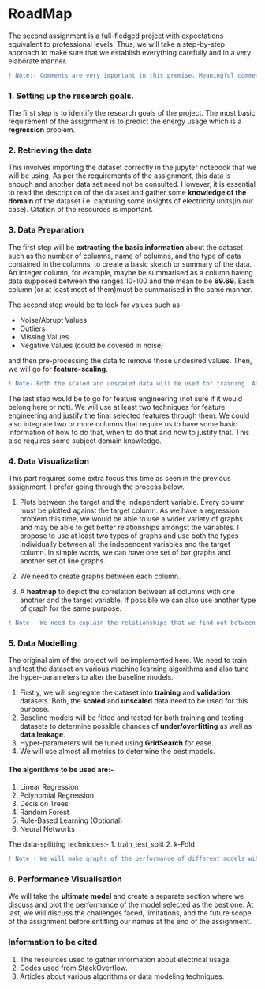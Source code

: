 # RoadMap


The second assignment is a full-fledged project with expectations equivalent to professional levels. Thus, we will take a step-by-step approach to make sure that we establish everything carefully and in a very elaborate manner.


```diff
! Note:- Comments are very important in this premise. Meaningful comments that highlight both the logic of the code and the thought process behind it are necessary. Small findings like relationships within independent variables, etc. must also be reported through the comments.</font>
```

### 1. Setting up the research goals.

The first step is to identify the research goals of the project. The most basic requirement of the assignment is to predict the energy usage which is   a **regression** problem.

### 2. Retrieving the data
This involves importing the dataset correctly in the jupyter notebook that we will be using. As per the requirements of the assignment, this data is enough and another data set need not be consulted. However, it is essential to read the description of the dataset and gather some **knowledge of the domain** of the dataset i.e. capturing some insights of electricity units(in our case). Citation of the resources is important.

### 3. Data Preparation

The first step will be **extracting the basic information** about the dataset such as the number of columns, name of columns, and the type of data contained in the columns, to create a basic sketch or summary of the data. An integer column, for example, maybe be summarised as a column having data supposed between the ranges 10-100 and the mean to be **69.69**. Each column (or at least most of them)must be summarised in the same manner.

The second step would be to look for values such as-
* Noise/Abrupt Values
* Outliers
* Missing Values
* Negative Values (could be covered in noise)

and then pre-processing the data to remove those undesired values. Then, we will go for **feature-scaling**.

```diff
! Note- Both the scaled and unscaled data will be used for training. Also, the type of scaling such as standardization/normalization, etc. will be identified and must be justified.
```
The last step would be to go for feature engineering (not sure if it would belong here or not). We will use at least two techniques for feature engineering and justify the final selected features through them. We could also integrate two or more columns that require us to have some basic information of how to do that, when to do that and how to justify that. This also requires some subject domain knowledge.

### 4. Data Visualization
This part requires some extra focus this time as seen in the previous assignment. I prefer going through the process below.

1. Plots between the target and the independent variable.
Every column must be plotted against the target column. As we have a regression problem this time, we would be able to use a wider variety of graphs and may be able to get better relationships amongst the variables. I propose to use at least two types of graphs and use both the types individually between all the independent variables and the target column. In simple words, we can have one set of bar graphs and another set of line graphs.
       
2. We need to create graphs between each column.
3. A **heatmap** to depict the correlation between all columns with one another and the target variable. If possible we can also use another type of graph for the same purpose.

```diff
! Note – We need to explain the relationships that we find out between columns during this process as comments. This is a very important step that must not be left out. We will establish one successful plotting and then talk about that before moving on to the next one.
```

### 5. Data Modelling
The original aim of the project will be implemented here. We need to train and test the dataset on various machine learning algorithms and also tune the hyper-parameters to alter the baseline models.

1. Firstly, we will segregate the dataset into **training** and **validation** datasets. Both, the **scaled** and **unscaled** data need to be used for this purpose.
2. Baseline models will be fitted and tested for both training and testing datasets to determine possible chances of **under/overfitting** as well as **data leakage**.
3. Hyper-parameters will be tuned using **GridSearch** for ease.
4. We will use almost all metrics to determine the best models.

#### The algorithms to be used are:-
1. Linear Regression
2. Polynomial Regression
3. Decision Trees
4. Random Forest
5. Rule-Based Learning (Optional)
6. Neural Networks

The data-splitting techniques:-
    1. train_test_split
    2. k-Fold

```diff
! Note - We will make graphs of the performance of different models with different parameters which will justify the selection of our parameters. Each metric that we use will have its own graph but will be common to each technique. In simpler words, a single containing the accuracy with all techniques will be plotted and then another graph of recall values with all techniques will be created. This way we will have graphs equal to the number of metrics that we consider. Also, we need to write our justification for using or not using the particular technique. 
```

### 6. Performance Visualisation
We will take the **ultimate model** and create a separate section where we discuss and plot the performance of the model selected as the best one. At last, we will discuss the challenges faced, limitations, and the future scope of the assignment before entitling our names at the end of the assignment.

### Information to be cited

1.  The resources used to gather information about electrical usage.
2. Codes used from StackOverflow.
3. Articles about various algorithms or data modeling techniques.
